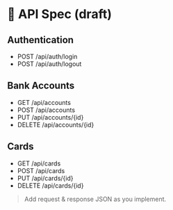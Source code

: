 # 📡 API Spec (draft)

## Authentication
- POST /api/auth/login
- POST /api/auth/logout

## Bank Accounts
- GET /api/accounts
- POST /api/accounts
- PUT /api/accounts/{id}
- DELETE /api/accounts/{id}

## Cards
- GET /api/cards
- POST /api/cards
- PUT /api/cards/{id}
- DELETE /api/cards/{id}

> Add request & response JSON as you implement.
